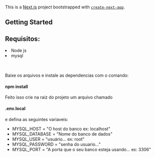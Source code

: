 This is a [Next.js](https://nextjs.org/) project bootstrapped with [`create-next-app`](https://github.com/vercel/next.js/tree/canary/packages/create-next-app).

## Getting Started
<h2>Requisitos:</h2>
<li>Node js</li> 
<li>mysql</li> 
<br>
<br>

Baixe os arquivos e instale as dependencias com o comando:
<h4>npm install</h4>

Feito isso crie na raiz do projeto um arquivo chamado <h4>.env.local</h4> e defina as seguintes variaveis:
* MYSQL_HOST = "O host do banco ex: localhost"
* MYSQL_DATABASE = "Nome do banco de dados"
* MYSQL_USER = "usuário... ex: root" 
* MYSQL_PASSWORD = "senha do usuario..."
* MYSQL_PORT = "A porta que o seu banco esteja usando... ex: 3306"
